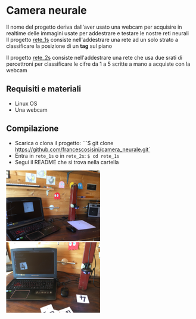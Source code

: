 # Camera neurale
Il nome del progetto deriva dall'aver usato una webcam per acquisire in realtime delle immagini usate per addestrare e testare le nostre reti neurali
<br>
Il progetto [rete_1s](rete_1s) consiste nell'addestrare  una rete ad un solo strato a classificare la posizione di un **tag** sul piano

Il progetto [rete_2s](rete_2s) consiste nell'addestrare  una rete che usa due srati di percettroni per classificare le cifre da 1 a 5 scritte a mano a acquiste con la webcam
## Requisiti e materiali
- Linux OS
- Una webcam
## Compilazione 
- Scarica o clona il progetto: ```$ git clone https://github.com/francescosisini/camera_neurale.git`
- Entra in ```rete_1s``` o in ```rete_2s```: ```$ cd rete_1s```
- Segui il README che si trova nella cartella

<div>
<img width=50% src='IMG_0132.JPG'>
</div>
<div>
<img width=50% src=IMG_0139.JPG>
</div>
